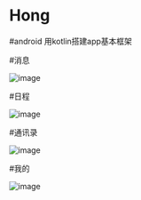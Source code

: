# Hong

#android 用kotlin搭建app基本框架

 

#消息

![image](https://github.com/fengyutongxing/Hong/blob/master/D.jpg)

#日程

![image](https://github.com/fengyutongxing/Hong/blob/master/A.jpg)

#通讯录

![image](https://github.com/fengyutongxing/Hong/blob/master/B.jpg)

#我的

![image](https://github.com/fengyutongxing/Hong/blob/master/C.jpg)


